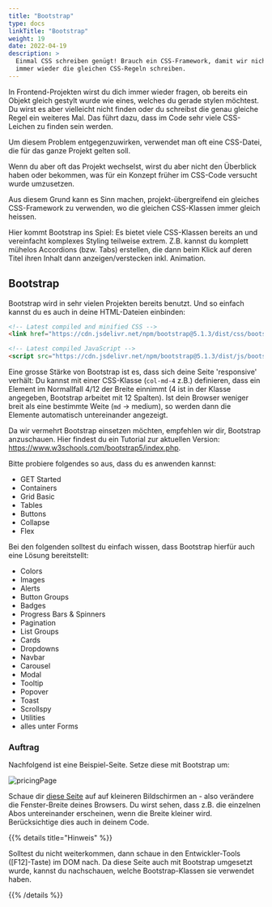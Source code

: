 ```yaml
---
title: "Bootstrap"
type: docs
linkTitle: "Bootstrap"
weight: 19
date: 2022-04-19
description: >
  Einmal CSS schreiben genügt! Brauch ein CSS-Framework, damit wir nicht
  immer wieder die gleichen CSS-Regeln schreiben.
---
```


In Frontend-Projekten wirst du dich immer wieder fragen, ob bereits ein Objekt
gleich gestylt wurde wie eines, welches du gerade stylen möchtest. Du wirst es aber
vielleicht nicht finden oder du schreibst die genau gleiche Regel ein weiteres Mal.
Das führt dazu, dass im Code sehr viele CSS-Leichen zu finden sein werden.

Um diesem Problem entgegenzuwirken, verwendet man oft eine CSS-Datei, die für das
ganze Projekt gelten soll.

Wenn du aber oft das Projekt wechselst, wirst du aber nicht den Überblick haben
oder bekommen, was für ein Konzept früher im CSS-Code versucht wurde umzusetzen.

Aus diesem Grund kann es Sinn machen, projekt-übergreifend ein gleiches CSS-Framework
zu verwenden, wo die gleichen CSS-Klassen immer gleich heissen.

Hier kommt Bootstrap ins Spiel: Es bietet viele CSS-Klassen bereits an und
vereinfacht komplexes Styling teilweise extrem. Z.B. kannst du komplett mühelos
Accordions (bzw. Tabs) erstellen, die dann beim Klick auf deren Titel ihren Inhalt dann anzeigen/verstecken inkl. Animation.

## Bootstrap
Bootstrap wird in sehr vielen Projekten bereits benutzt. Und so einfach kannst du es auch in deine HTML-Dateien einbinden:

```html
<!-- Latest compiled and minified CSS -->
<link href="https://cdn.jsdelivr.net/npm/bootstrap@5.1.3/dist/css/bootstrap.min.css" rel="stylesheet">

<!-- Latest compiled JavaScript -->
<script src="https://cdn.jsdelivr.net/npm/bootstrap@5.1.3/dist/js/bootstrap.bundle.min.js"></script>
```

Eine grosse Stärke von Bootstrap ist es, dass sich deine Seite 'responsive' verhält: Du kannst mit einer CSS-Klasse (`col-md-4` z.B.) definieren, dass ein Element im Normallfall 4/12 der Breite einnimmt (4 ist in der Klasse angegeben, Bootstrap arbeitet mit 12 Spalten). Ist dein Browser weniger breit als eine bestimmte Weite (`md` -> medium), so werden dann die Elemente automatisch untereinander angezeigt.

Da wir vermehrt Bootstrap einsetzen möchten, empfehlen wir dir, Bootstrap anzuschauen. Hier findest du ein Tutorial zur aktuellen Version: https://www.w3schools.com/bootstrap5/index.php.

Bitte probiere folgendes so aus, dass du es anwenden kannst:
* GET Started
* Containers
* Grid Basic
* Tables
* Buttons
* Collapse
* Flex

Bei den folgenden solltest du einfach wissen, dass Bootstrap hierfür auch eine Lösung bereitstellt:
* Colors
* Images
* Alerts
* Button Groups
* Badges
* Progress Bars & Spinners
* Pagination
* List Groups
* Cards
* Dropdowns
* Navbar
* Carousel
* Modal
* Tooltip
* Popover
* Toast
* Scrollspy
* Utilities
* alles unter Forms

### Auftrag
Nachfolgend ist eine Beispiel-Seite. Setze diese mit Bootstrap um:

![pricingPage](../bootstrap-pricing-page-example.jpg)

Schaue dir [diese Seite](https://getbootstrap.com/docs/5.1/examples/pricing/) auf auf kleineren Bildschirmen an - also verändere die Fenster-Breite deines Browsers. Du wirst sehen, dass z.B. die einzelnen Abos untereinander erscheinen, wenn die Breite kleiner wird. Berücksichtige dies auch in deinem Code.

{{% details title="Hinweis" %}}

Solltest du nicht weiterkommen, dann schaue in den Entwickler-Tools ([F12]-Taste) im DOM nach. Da diese Seite auch mit Bootstrap umgesetzt wurde, kannst du nachschauen, welche Bootstrap-Klassen sie verwendet haben.

{{% /details %}}